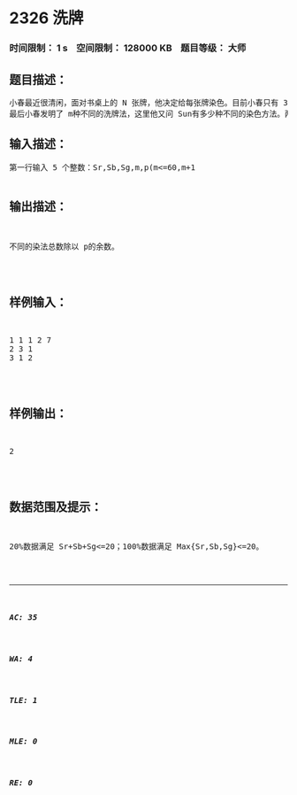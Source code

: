 # 2326 洗牌   
### 时间限制： 1 s&nbsp;&nbsp;&nbsp;&nbsp;空间限制： 128000 KB&nbsp;&nbsp;&nbsp;&nbsp;题目等级： 大师  
## 题目描述：  

<pre>
小春最近很清闲，面对书桌上的 N 张牌，他决定给每张牌染色。目前小春只有 3 种颜色：红色(r)，蓝色(b)，绿色(g)。他询问 Sun有多少种染色方案， Sun很快给出答案。进一步，小春要求染出 Sr张红色，Sb张蓝色，Sg张绿色，他又询问有多少种方案，Sun稍微想了一会儿又给出正确答案。   
最后小春发明了 m种不同的洗牌法，这里他又问 Sun有多少种不同的染色方法。两种染色方法相同当且仅当其中一种可以通过任意的洗牌法（即，可以使用多种洗牌法，而每种方法可以使用多次）洗成另一种。Sun 发现这个问题有点难度，决定交给你。答案可能很大，只需求出答案除以 p 的余数（p 为质数）。
</pre>
  
  
## 输入描述：  

<pre>
第一行输入 5 个整数：Sr,Sb,Sg,m,p(m<=60,m+1<p<100)。n=Sr+Sb+Sg。接下来 m 行，每行描述一种洗牌法，每行有 n 个用空格隔开的整数 X1X2...Xn，恰为 1 到 n 的一个排列，表示使用这种洗牌法，第 i位变为原来的 Xi位的牌。输入数据保证任意多次洗牌都可用这 m种洗牌法中的一种代替，且对每种洗牌法，都存在一种洗牌法使得能回到原状态。   
  

</pre>
  
  
## 输出描述：  

<pre>
不同的染法总数除以 p的余数。
</pre>
  
  
## 样例输入：  

<pre>
1 1 1 2 7 
2 3 1   
3 1 2
</pre>
  
  
## 样例输出：  

<pre>
2 
</pre>
  
  
## 数据范围及提示：  

<pre>
20%数据满足 Sr+Sb+Sg<=20；100%数据满足 Max{Sr,Sb,Sg}<=20。
</pre>
  
  
***  

##### AC: 35  
##### WA: 4  
##### TLE: 1  
##### MLE: 0  
##### RE: 0  
